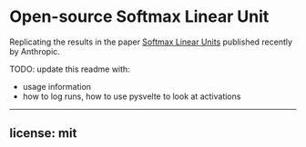 # Open-source Softmax Linear Unit

Replicating the results in the paper [Softmax Linear Units](https://transformer-circuits.pub/2022/solu/index.html) published recently by Anthropic. 

TODO: update this readme with:
- usage information
- how to log runs, how to use pysvelte to look at activations

---
license: mit
---
